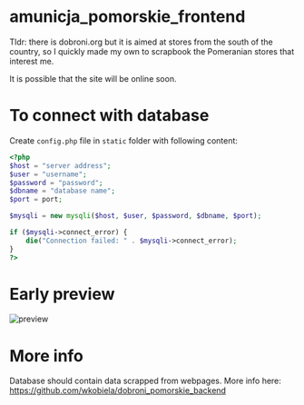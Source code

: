 # amunicja_pomorskie_frontend

Tldr: there is dobroni.org but it is aimed at stores from the south of the country, so I quickly made my own
to scrapbook the Pomeranian stores that interest me.

It is possible that the site will be online soon.

# To connect with database

Create `config.php` file in `static` folder with following content:

```php
<?php
$host = "server address";
$user = "username";
$password = "password";
$dbname = "database name";
$port = port;

$mysqli = new mysqli($host, $user, $password, $dbname, $port);

if ($mysqli->connect_error) {
    die("Connection failed: " . $mysqli->connect_error);
}
?>
```

# Early preview

![preview](https://i.ibb.co/9stPL5t/Przechwytywanie.png)


# More info
Database should contain data scrapped from webpages. More info here: 
https://github.com/wkobiela/dobroni_pomorskie_backend
